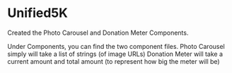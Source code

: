 # Unified5K

Created the Photo Carousel and Donation Meter Components.

Under Components, you can find the two component files.
Photo Carousel simply will take a list of strings (of image URLs)
Donation Meter will take a current amount and total amount (to represent how big the meter will be)
